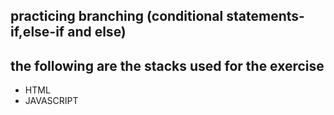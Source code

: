 ## practicing branching (conditional statements- if,else-if and else) ##
## the following are the stacks used for the exercise ##
* HTML
* JAVASCRIPT

